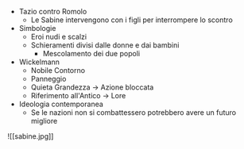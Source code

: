 - Tazio contro Romolo
	- Le Sabine intervengono con i figli per interrompere lo scontro
- Simbologie
	- Eroi nudi e scalzi
	- Schieramenti divisi dalle donne e dai bambini
		- Mescolamento dei due popoli
- Wickelmann
	- Nobile Contorno
	- Panneggio
	- Quieta Grandezza -> Azione bloccata
	- Riferimento all'Antico -> Lore
- Ideologia contemporanea
	- Se le nazioni non si combattessero potrebbero avere un futuro migliore

![[sabine.jpg]]
